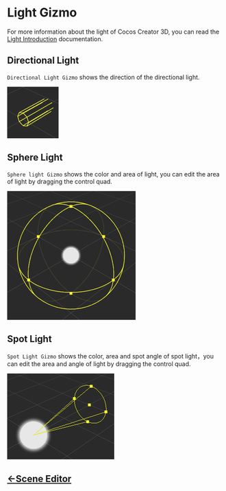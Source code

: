 # Light Gizmo
For more information about the light of Cocos Creator 3D, you can read the [Light Introduction](../../concepts/scene/light.md) documentation.
## Directional Light
`Directional Light Gizmo` shows the direction of the directional light.

![directional light gizmo](images/directional-light-gizmo.png)

## Sphere Light
`Sphere light Gizmo` shows the color and area of light, you can edit the area of light by dragging the control quad.

![sphere light gizmo](images/sphere-light-gizmo.png)

## Spot Light
`Spot Light Gizmo` shows the color, area and spot angle of spot light，you can edit the area and angle of light by dragging the control quad.

![spot light gizmo](images/spot-light-gizmo.png)

## [<-Scene Editor](index.md)